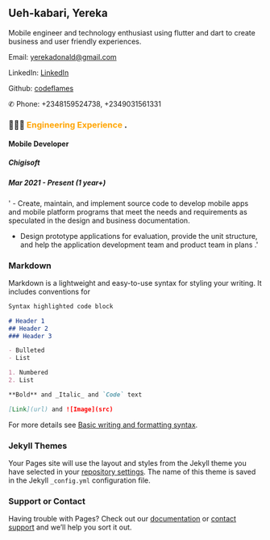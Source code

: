 ## Ueh-kabari, Yereka

Mobile engineer and technology enthusiast using flutter and dart to create business and user friendly experiences.

Email: [yerekadonald@gmail.com](yerekadonald@gmail.com)

LinkedIn: [LinkedIn](https://www.linkedin.com/in/yereka-ueh-kabari-ab242b169/) 

Github: [codeflames](https://github.com/codeflames/)

✆ Phone: +2348159524738, +2349031561331

### 👩🏼‍💻 <span style="color:orange"> Engineering Experience </span>.

#### Mobile Developer
##### Chigisoft
##### Mar 2021 - Present (1 year+)
 ' - Create, maintain, and implement source code to develop mobile apps and mobile platform programs that meet the needs and requirements as speculated in the design and business documentation.
 - Design prototype applications for evaluation, provide the unit structure, and help the application development team and product team in plans .'


### Markdown

Markdown is a lightweight and easy-to-use syntax for styling your writing. It includes conventions for

```markdown
Syntax highlighted code block

# Header 1
## Header 2
### Header 3

- Bulleted
- List

1. Numbered
2. List

**Bold** and _Italic_ and `Code` text

[Link](url) and ![Image](src)
```

For more details see [Basic writing and formatting syntax](https://docs.github.com/en/github/writing-on-github/getting-started-with-writing-and-formatting-on-github/basic-writing-and-formatting-syntax).

### Jekyll Themes

Your Pages site will use the layout and styles from the Jekyll theme you have selected in your [repository settings](https://github.com/codeflames/cv/settings/pages). The name of this theme is saved in the Jekyll `_config.yml` configuration file.

### Support or Contact

Having trouble with Pages? Check out our [documentation](https://docs.github.com/categories/github-pages-basics/) or [contact support](https://support.github.com/contact) and we’ll help you sort it out.
